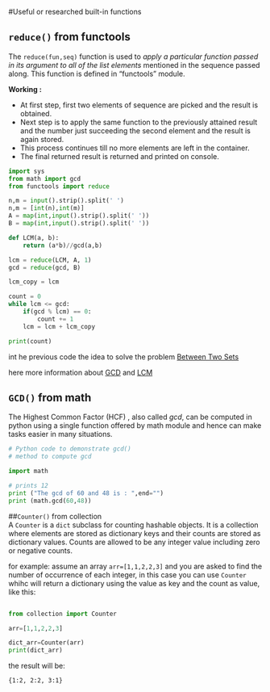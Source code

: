 #Useful or researched built-in functions

## `reduce()` from functools  

 The `reduce(fun,seq)` function is used to *apply a particular function passed in its argument to all of the list elements* mentioned in the sequence passed along. This function is defined in “functools” module.

**Working :** 

* At first step, first two elements of sequence are picked and the result is obtained.  
* Next step is to apply the same function to the previously attained result and the number just succeeding the second element and the result is again stored.  
* This process continues till no more elements are left in the container.  
* The final returned result is returned and printed on console.  

```python
import sys
from math import gcd
from functools import reduce

n,m = input().strip().split(' ')
n,m = [int(n),int(m)]
A = map(int,input().strip().split(' '))
B = map(int,input().strip().split(' '))

def LCM(a, b):
    return (a*b)//gcd(a,b)

lcm = reduce(LCM, A, 1)
gcd = reduce(gcd, B)

lcm_copy = lcm

count = 0
while lcm <= gcd:
    if(gcd % lcm) == 0:
        count += 1
    lcm = lcm + lcm_copy

print(count)
```

int he previous code the idea to solve the problem [Between Two Sets](https://www.hackerrank.com/challenges/between-two-sets/problem)

here more information about [GCD](https://en.wikipedia.org/wiki/Greatest_common_divisor) and [LCM](https://en.wikipedia.org/wiki/Least_common_multiple) 

## `GCD()` from math
The Highest Common Factor (HCF) , also called *gcd*, can be computed in python using a single function offered by math module and hence can make tasks easier in many situations.

```python
# Python code to demonstrate gcd() 
# method to compute gcd 

import math 

# prints 12 
print ("The gcd of 60 and 48 is : ",end="") 
print (math.gcd(60,48)) 
```

##`Counter()` from collection  
A `Counter` is a `dict` subclass for counting hashable objects. It is a collection where elements are stored as dictionary keys and their counts are stored as dictionary values. Counts are allowed to be any integer value including zero or negative counts. 

for example: assume an array `arr=[1,1,2,2,3]` and you are asked to find the number of occurrence of each integer, in this case you can use `Counter` whihc will return a dictionary using the value as key and the count as value, like this:

```python

from collection import Counter

arr=[1,1,2,2,3]

dict_arr=Counter(arr)
print(dict_arr)
```

the result will be:

```
{1:2, 2:2, 3:1}
```